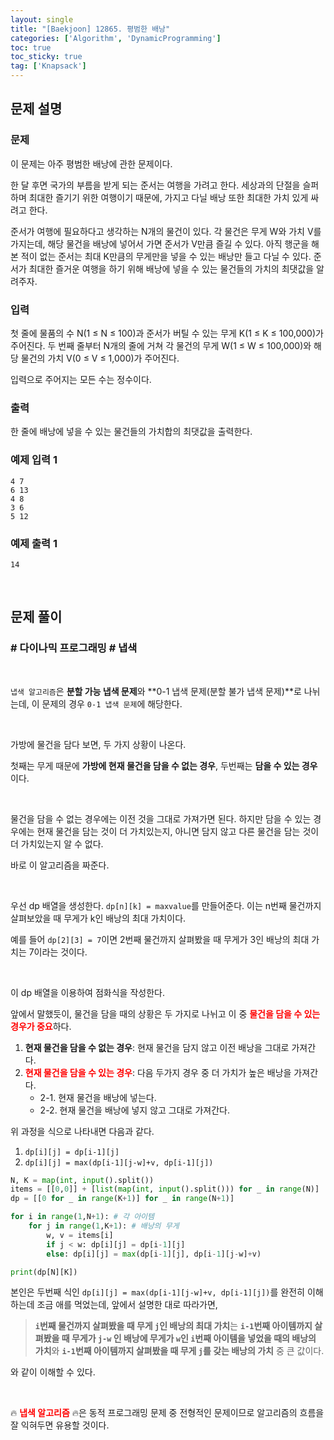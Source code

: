 ```yaml
---
layout: single
title: "[Baekjoon] 12865. 평범한 배낭"
categories: ['Algorithm', 'DynamicProgramming']
toc: true
toc_sticky: true
tag: ['Knapsack']
---
```


## 문제 설명

### 문제

이 문제는 아주 평범한 배낭에 관한 문제이다.

한 달 후면 국가의 부름을 받게 되는 준서는 여행을 가려고 한다. 세상과의 단절을 슬퍼하며 최대한 즐기기 위한 여행이기 때문에, 가지고 다닐 배낭 또한 최대한 가치 있게 싸려고 한다.

준서가 여행에 필요하다고 생각하는 N개의 물건이 있다. 각 물건은 무게 W와 가치 V를 가지는데, 해당 물건을 배낭에 넣어서 가면 준서가 V만큼 즐길 수 있다. 아직 행군을 해본 적이 없는 준서는 최대 K만큼의 무게만을 넣을 수 있는 배낭만 들고 다닐 수 있다. 준서가 최대한 즐거운 여행을 하기 위해 배낭에 넣을 수 있는 물건들의 가치의 최댓값을 알려주자.

### 입력

첫 줄에 물품의 수 N(1 ≤ N ≤ 100)과 준서가 버틸 수 있는 무게 K(1 ≤ K ≤ 100,000)가 주어진다. 두 번째 줄부터 N개의 줄에 거쳐 각 물건의 무게 W(1 ≤ W ≤ 100,000)와 해당 물건의 가치 V(0 ≤ V ≤ 1,000)가 주어진다.

입력으로 주어지는 모든 수는 정수이다.

### 출력

한 줄에 배낭에 넣을 수 있는 물건들의 가치합의 최댓값을 출력한다.

### 예제 입력 1

```
4 7
6 13
4 8
3 6
5 12
```

### 예제 출력 1

```
14
```

<br>

## 문제 풀이

### \# 다이나믹 프로그래밍 \# 냅색

<br>

`냅색 알고리즘`은 **분할 가능 냅색 문제**와 **0-1 냅색 문제(분할 불가 냅색 문제)**로 나뉘는데, 이 문제의 경우 `0-1 냅색 문제`에 해당한다. 

<br>

가방에 물건을 담다 보면, 두 가지 상황이 나온다. 

첫째는 무게 때문에 **가방에 현재 물건을 담을 수 없는 경우**, 두번째는 **담을 수 있는 경우**이다. 

<br>

물건을 담을 수 없는 경우에는 이전 것을 그대로 가져가면 된다. 하지만 담을 수 있는 경우에는 현재 물건을 담는 것이 더 가치있는지, 아니면 담지 않고 다른 물건을 담는 것이 더 가치있는지 알 수 없다. 

바로 이 알고리즘을 짜준다. 

<br>

우선 dp 배열을 생성한다. `dp[n][k] = maxvalue`를 만들어준다. 이는 n번째 물건까지 살펴보았을 때 무게가 k인 배낭의 최대 가치이다. 

예를 들어 `dp[2][3] = 7`이면 2번째 물건까지 살펴봤을 때 무게가 3인 배낭의 최대 가치는 7이라는 것이다. 

<br>

이 dp 배열을 이용하여 점화식을 작성한다. 

앞에서 말했듯이, 물건을 담을 때의 상황은 두 가지로 나뉘고 이 중 <span style="color:red">**물건을 담을 수 있는 경우가 중요**</span>하다. 

1. **현재 물건을 담을 수 없는 경우**: 현재 물건을 담지 않고 이전 배낭을 그대로 가져간다. 
2. <span style="color:red">**현재 물건을 담을 수 있는 경우**</span>: 다음 두가지 경우 중 더 가치가 높은 배낭을 가져간다. 
    * 2-1. 현재 물건을 배낭에 넣는다. 
    * 2-2. 현재 물건을 배낭에 넣지 않고 그대로 가져간다. 

위 과정을 식으로 나타내면 다음과 같다. 

1. `dp[i][j] = dp[i-1][j]`
2. `dp[i][j] = max(dp[i-1][j-w]+v, dp[i-1][j])`

```python
N, K = map(int, input().split())
items = [[0,0]] + [list(map(int, input().split())) for _ in range(N)]
dp = [[0 for _ in range(K+1)] for _ in range(N+1)]

for i in range(1,N+1): # 각 아이템
    for j in range(1,K+1): # 배낭의 무게
        w, v = items[i]
        if j < w: dp[i][j] = dp[i-1][j]
        else: dp[i][j] = max(dp[i-1][j], dp[i-1][j-w]+v)

print(dp[N][K])
```

본인은 두번째 식인 `dp[i][j] = max(dp[i-1][j-w]+v, dp[i-1][j])`를 완전히 이해하는데 조금 애를 먹었는데, 앞에서 설명한 대로 따라가면, 

> **`i`번째 물건까지 살펴봤을 때 무게 `j`인 배낭의 최대 가치**는 **`i-1`번째 아이템까지 살펴봤을 때 무게가 `j-w` 인 배낭에 무게가 `w`인 `i`번째 아이템을 넣었을 때의 배낭의 가치**와 **`i-1`번째 아이템까지 살펴봤을 때 무게 `j`를 갖는 배낭의 가치** 중 큰 값이다. 

와 같이 이해할 수 있다. 

<br>

🔥 <span style="color:red">**냅색 알고리즘**</span> 🔥은 동적 프로그래밍 문제 중 전형적인 문제이므로 알고리즘의 흐름을 잘 익혀두면 유용할 것이다. 




